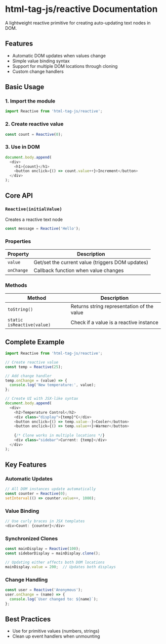 # html-tag-js/reactive Documentation

A lightweight reactive primitive for creating auto-updating text nodes in DOM.

## Features

- Automatic DOM updates when values change
- Simple value binding syntax
- Support for multiple DOM locations through cloning
- Custom change handlers

## Basic Usage

### 1. Import the module

```js
import Reactive from 'html-tag-js/reactive';
```

### 2. Create reactive value

```js
const count = Reactive(0);
```

### 3. Use in DOM

```js
document.body.append(
  <div>
    <h1>{count}</h1>
    <button onclick={() => count.value++}>Increment</button>
  </div>
);
```

## Core API

### `Reactive(initialValue)`

Creates a reactive text node

```js
const message = Reactive('Hello');
```

### Properties

| Property   | Description                                      |
|------------|--------------------------------------------------|
| `value`    | Get/set the current value (triggers DOM updates) |
| `onChange` | Callback function when value changes             |

### Methods

| Method    | Description                                     |
|-----------|-------------------------------------------------|
| `toString()` | Returns string representation of the value   |
| `static isReactive(value)` | Check if a value is a reactive instance |

## Complete Example

```js
import Reactive from 'html-tag-js/reactive';

// Create reactive value
const temp = Reactive(25);

// Add change handler
temp.onChange = (value) => {
  console.log('New temperature:', value);
};

// Create UI with JSX-like syntax
document.body.append(
  <div>
    <h2>Temperature Control</h2>
    <div class="display">{temp}°C</div>
    <button onclick={() => temp.value--}>Cooler</button>
    <button onclick={() => temp.value++}>Warmer</button>
    
    {/* Clone works in multiple locations */}
    <div class="sidebar">Current: {temp}</div>
  </div>
);
```

## Key Features

### Automatic Updates

```js
// All DOM instances update automatically
const counter = Reactive(0);
setInterval(() => counter.value++, 1000);
```

### Value Binding

```js
// Use curly braces in JSX templates
<div>Count: {counter}</div>
```

### Synchronized Clones

```js
const mainDisplay = Reactive(100);
const sidebarDisplay = mainDisplay.clone();

// Updating either affects both DOM locations
mainDisplay.value = 200;  // Updates both displays
```

### Change Handling

```js
const user = Reactive('Anonymous');
user.onChange = (name) => {
  console.log(`User changed to: ${name}`);
};
```

## Best Practices

- Use for primitive values (numbers, strings)
- Clean up event handlers when unmounting

